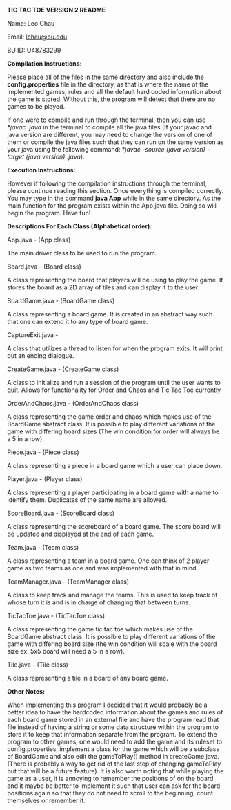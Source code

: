 **TIC TAC TOE VERSION 2 README**

Name: Leo Chau

Email: lchau@bu.edu

BU ID: U48783299

**Compilation Instructions:**

Please place all of the files in the same directory and also include the **config.properties** file in the directory, as that is where the name of the implemented games, rules and all the default hard coded information about the game is stored. Without this, the program will detect that there are no games to be played.

If one were to compile and run through the terminal, then you can use **javac *.java** in the terminal to compile all the java files (If your javac and java version are different, you may need to change the version of one of them or compile the java files such that they can run on the same version as your java using the following command: **javac -source (java version) -target (java version) *.java**).



**Execution Instructions:**

However if following the compilation instructions through the terminal, please continue reading this section.
Once everything is compiled correctly. You may type in the command **java App** while in the same directory. As the main function for the program exists within the App.java file. Doing so will begin the program. Have fun!



**Descriptions For Each Class (Alphabetical order):**

App.java -
(App class)

The main driver class to be used to run the program.

Board.java - 
(Board class)

A class representing the board that players will be using to play the game. It stores the board as a 2D array of tiles and can display it to the user.

BoardGame.java -
(BoardGame class)

A class representing a board game. It is created in an abstract way such that one can extend it to any type of board game.

CaptureExit.java -

A class that utilizes a thread to listen for when the program exits. It will print out an ending dialogue.

CreateGame.java -
(CreateGame class)

A class to initialize and run a session of the program until the user wants to quit. Allows for functionality for Order and Chaos and Tic Tac Toe currently

OrderAndChaos.java -
(OrderAndChaos class)

A class representing the game order and chaos which makes use of the BoardGame abstract class. It is possible to play different variations of the game with differing board sizes (The win condition for order will always be a 5 in a row).

Piece.java -
(Piece class)

A class representing a piece in a board game which a user can place down.

Player.java -
(Player class)

A class representing a player participating in a board game with a name to identify them. Duplicates of the same name are allowed.

ScoreBoard.java -
(ScoreBoard class)

A class representing the scoreboard of a board game. The score board will be updated and displayed at the end of each game.

Team.java -
(Team class)

A class representing a team in a board game. One can think of 2 player game as two teams as one and was implemented with that in mind.

TeamManager.java -
(TeamManager class)

A class to keep track and manage the teams. This is used to keep track of whose turn it is and is in charge of changing that between turns.

TicTacToe.java - 
(TicTacToe class)

A class representing the game tic tac toe which makes use of the BoardGame abstract class. It is possible to play different variations of the game with differing board size (the win condition will scale with the board size ex. 5x5 board will need a 5 in a row).

Tile.java -
(Tile class)

A class representing a tile in a board of any board game. 



**Other Notes:**

When implementing this program I decided that it would probably be a better idea to have the hardcoded information about the games and rules of each board game stored in an external file and have the program read that file instead of having a string or some data structure within the program to store it to keep that information separate from the program. To extend the program to other games, one would need to add the game and its ruleset to config.properties, implement a class for the game which will be a subclass of BoardGame and also edit the gameToPlay() method in createGame.java. (There is probably a way to get rid of the last step of changing gameToPlay but that will be a future feature). It is also worth noting that while playing the game as a user, it is annoying to remember the positions of on the board and it maybe be better to implement it such that user can ask for the board positions again so that they do not need to scroll to the beginning, count themselves or remember it.
